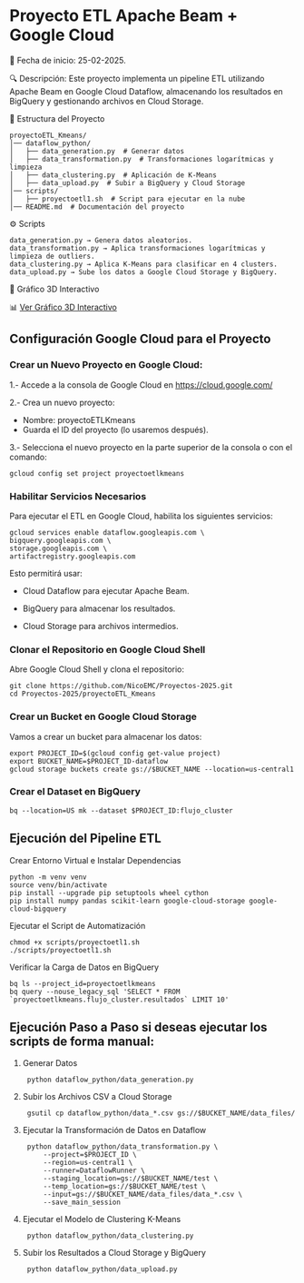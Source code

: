 # Proyecto ETL Apache Beam + Google Cloud

📅 Fecha de inicio: 25-02-2025.

🔍 Descripción: Este proyecto implementa un pipeline ETL utilizando Apache Beam en Google Cloud Dataflow, almacenando los resultados en BigQuery y gestionando archivos en Cloud Storage.

📂 Estructura del Proyecto

    proyectoETL_Kmeans/
    │── dataflow_python/
    │   ├── data_generation.py  # Generar datos
    │   ├── data_transformation.py  # Transformaciones logarítmicas y limpieza
    │   ├── data_clustering.py  # Aplicación de K-Means
    │   ├── data_upload.py  # Subir a BigQuery y Cloud Storage
    │── scripts/
    │   ├── proyectoetl1.sh  # Script para ejecutar en la nube
    │── README.md  # Documentación del proyecto


⚙️ Scripts 

    data_generation.py → Genera datos aleatorios.
    data_transformation.py → Aplica transformaciones logarítmicas y limpieza de outliers.
    data_clustering.py → Aplica K-Means para clasificar en 4 clusters.
    data_upload.py → Sube los datos a Google Cloud Storage y BigQuery.

🔹 Gráfico 3D Interactivo

📊 [Ver Gráfico 3D Interactivo]()

## Configuración Google Cloud para el Proyecto

### Crear un Nuevo Proyecto en Google Cloud:

1.- Accede a la consola de Google Cloud en https://cloud.google.com/

2.- Crea un nuevo proyecto:

*   Nombre: proyectoETLKmeans
*   Guarda el ID del proyecto (lo usaremos después).

3.- Selecciona el nuevo proyecto en la parte superior de la consola o con el comando:

    gcloud config set project proyectoetlkmeans

    
### Habilitar Servicios Necesarios
Para ejecutar el ETL en Google Cloud, habilita los siguientes servicios:

    gcloud services enable dataflow.googleapis.com \
    bigquery.googleapis.com \
    storage.googleapis.com \
    artifactregistry.googleapis.com

Esto permitirá usar:

* Cloud Dataflow para ejecutar Apache Beam.

* BigQuery para almacenar los resultados.

* Cloud Storage para archivos intermedios.


### Clonar el Repositorio en Google Cloud Shell

Abre Google Cloud Shell y clona el repositorio:

    git clone https://github.com/NicoEMC/Proyectos-2025.git
    cd Proyectos-2025/proyectoETL_Kmeans

### Crear un Bucket en Google Cloud Storage

Vamos a crear un bucket para almacenar los datos:

    export PROJECT_ID=$(gcloud config get-value project)
    export BUCKET_NAME=$PROJECT_ID-dataflow
    gcloud storage buckets create gs://$BUCKET_NAME --location=us-central1

### Crear el Dataset en BigQuery

    bq --location=US mk --dataset $PROJECT_ID:flujo_cluster



## Ejecución del Pipeline ETL

Crear Entorno Virtual e Instalar Dependencias

    python -m venv venv
    source venv/bin/activate
    pip install --upgrade pip setuptools wheel cython
    pip install numpy pandas scikit-learn google-cloud-storage google-cloud-bigquery

Ejecutar el Script de Automatización

    chmod +x scripts/proyectoetl1.sh
    ./scripts/proyectoetl1.sh

Verificar la Carga de Datos en BigQuery

    bq ls --project_id=proyectoetlkmeans
    bq query --nouse_legacy_sql 'SELECT * FROM `proyectoetlkmeans.flujo_cluster.resultados` LIMIT 10'


## Ejecución Paso a Paso si deseas ejecutar los scripts de forma manual:

1. Generar Datos

        python dataflow_python/data_generation.py

2. Subir los Archivos CSV a Cloud Storage

        gsutil cp dataflow_python/data_*.csv gs://$BUCKET_NAME/data_files/

3. Ejecutar la Transformación de Datos en Dataflow    

        python dataflow_python/data_transformation.py \
            --project=$PROJECT_ID \
            --region=us-central1 \
            --runner=DataflowRunner \
            --staging_location=gs://$BUCKET_NAME/test \
            --temp_location=gs://$BUCKET_NAME/test \
            --input=gs://$BUCKET_NAME/data_files/data_*.csv \
            --save_main_session

4. Ejecutar el Modelo de Clustering K-Means

        python dataflow_python/data_clustering.py

5. Subir los Resultados a Cloud Storage y BigQuery

        python dataflow_python/data_upload.py

